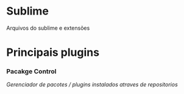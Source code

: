 # Sublime
Arquivos do sublime e extensões
# Principais plugins

<h3>Pacakge Control</h3>
<i>Gerenciador de pacotes / plugins instalados atraves de repositorios</i>

<h3></h3>

